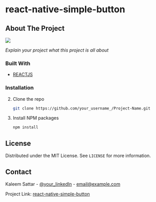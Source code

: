 # react-native-simple-button

## About The Project

![](https://i.imgur.com/kmEvSlJ.png)

*Explain your project what this project is all about*

### Built With

* [REACTJS](https://)

### Installation


2. Clone the repo
   ```sh
   git clone https://github.com/your_username_/Project-Name.git
   ```
3. Install NPM packages
   ```sh
   npm install
   ```

<!-- USAGE EXAMPLES -->
## License

Distributed under the MIT License. See `LICENSE` for more information.



<!-- CONTACT -->
## Contact

Kaleem Sattar - [@your_linkedIn](https://www.linkedin.com/in/kaleem-sattar-8b57a911a/) - email@example.com

Project Link: [react-native-simple-button](https://github.com/kaleem213/react-native-simple-button)

